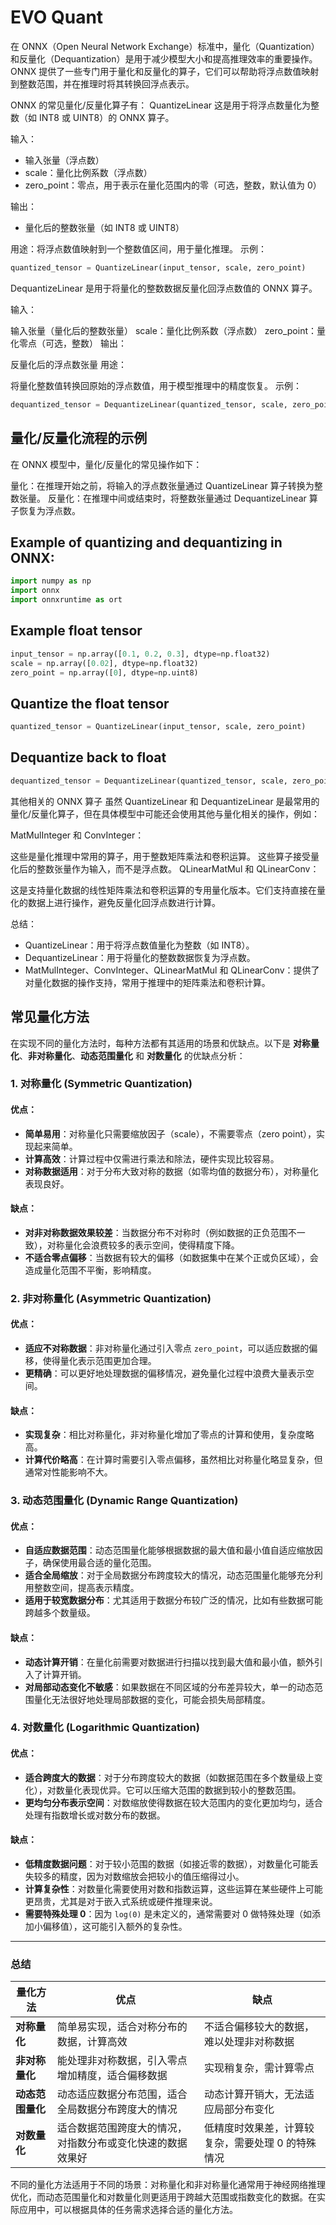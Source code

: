 
# EVO Quant
在 ONNX（Open Neural Network Exchange）标准中，量化（Quantization）和反量化（Dequantization）是用于减少模型大小和提高推理效率的重要操作。ONNX 提供了一些专门用于量化和反量化的算子，它们可以帮助将浮点数值映射到整数范围，并在推理时将其转换回浮点表示。

ONNX 的常见量化/反量化算子有：
QuantizeLinear
这是用于将浮点数量化为整数（如 INT8 或 UINT8）的 ONNX 算子。

输入：
- 输入张量（浮点数）
- scale：量化比例系数（浮点数）
- zero_point：零点，用于表示在量化范围内的零（可选，整数，默认值为 0）

输出：
- 量化后的整数张量（如 INT8 或 UINT8）

用途：将浮点数值映射到一个整数值区间，用于量化推理。
示例：
```python
quantized_tensor = QuantizeLinear(input_tensor, scale, zero_point)
```
DequantizeLinear 是用于将量化的整数数据反量化回浮点数值的 ONNX 算子。

输入：

输入张量（量化后的整数张量）
scale：量化比例系数（浮点数）
zero_point：量化零点（可选，整数）
输出：

反量化后的浮点数张量
用途：

将量化整数值转换回原始的浮点数值，用于模型推理中的精度恢复。
示例：

```python
dequantized_tensor = DequantizeLinear(quantized_tensor, scale, zero_point)
```

## 量化/反量化流程的示例
在 ONNX 模型中，量化/反量化的常见操作如下：

量化：在推理开始之前，将输入的浮点数张量通过 QuantizeLinear 算子转换为整数张量。
反量化：在推理中间或结束时，将整数张量通过 DequantizeLinear 算子恢复为浮点数。

## Example of quantizing and dequantizing in ONNX:
```python
import numpy as np
import onnx
import onnxruntime as ort
```

## Example float tensor
```python
input_tensor = np.array([0.1, 0.2, 0.3], dtype=np.float32)
scale = np.array([0.02], dtype=np.float32)
zero_point = np.array([0], dtype=np.uint8)
```

## Quantize the float tensor
```python
quantized_tensor = QuantizeLinear(input_tensor, scale, zero_point)
```

## Dequantize back to float
```python
dequantized_tensor = DequantizeLinear(quantized_tensor, scale, zero_point)
```
其他相关的 ONNX 算子
虽然 QuantizeLinear 和 DequantizeLinear 是最常用的量化/反量化算子，但在具体模型中可能还会使用其他与量化相关的操作，例如：

MatMulInteger 和 ConvInteger：

这些是量化推理中常用的算子，用于整数矩阵乘法和卷积运算。
这些算子接受量化后的整数张量作为输入，而不是浮点数。
QLinearMatMul 和 QLinearConv：

这是支持量化数据的线性矩阵乘法和卷积运算的专用量化版本。它们支持直接在量化的数据上进行操作，避免反量化回浮点数进行计算。

总结：
- QuantizeLinear：用于将浮点数值量化为整数（如 INT8）。
- DequantizeLinear：用于将量化的整数数据恢复为浮点数。
- MatMulInteger、ConvInteger、QLinearMatMul 和 QLinearConv：提供了对量化数据的操作支持，常用于推理中的矩阵乘法和卷积计算。


## 常见量化方法

在实现不同的量化方法时，每种方法都有其适用的场景和优缺点。以下是 **对称量化**、**非对称量化**、**动态范围量化** 和 **对数量化** 的优缺点分析：

### 1. **对称量化 (Symmetric Quantization)**

#### **优点**：
- **简单易用**：对称量化只需要缩放因子（scale），不需要零点（zero point），实现起来简单。
- **计算高效**：计算过程中仅需进行乘法和除法，硬件实现比较容易。
- **对称数据适用**：对于分布大致对称的数据（如零均值的数据分布），对称量化表现良好。

#### **缺点**：
- **对非对称数据效果较差**：当数据分布不对称时（例如数据的正负范围不一致），对称量化会浪费较多的表示空间，使得精度下降。
- **不适合零点偏移**：当数据有较大的偏移（如数据集中在某个正或负区域），会造成量化范围不平衡，影响精度。

### 2. **非对称量化 (Asymmetric Quantization)**

#### **优点**：
- **适应不对称数据**：非对称量化通过引入零点 `zero_point`，可以适应数据的偏移，使得量化表示范围更加合理。
- **更精确**：可以更好地处理数据的偏移情况，避免量化过程中浪费大量表示空间。

#### **缺点**：
- **实现复杂**：相比对称量化，非对称量化增加了零点的计算和使用，复杂度略高。
- **计算代价略高**：在计算时需要引入零点偏移，虽然相比对称量化略显复杂，但通常对性能影响不大。

### 3. **动态范围量化 (Dynamic Range Quantization)**

#### **优点**：
- **自适应数据范围**：动态范围量化能够根据数据的最大值和最小值自适应缩放因子，确保使用最合适的量化范围。
- **适合全局缩放**：对于全局数据分布跨度较大的情况，动态范围量化能够充分利用整数空间，提高表示精度。
- **适用于较宽数据分布**：尤其适用于数据分布较广泛的情况，比如有些数据可能跨越多个数量级。

#### **缺点**：
- **动态计算开销**：在量化前需要对数据进行扫描以找到最大值和最小值，额外引入了计算开销。
- **对局部动态变化不敏感**：如果数据在不同区域的分布差异较大，单一的动态范围量化无法很好地处理局部数据的变化，可能会损失局部精度。

### 4. **对数量化 (Logarithmic Quantization)**

#### **优点**：
- **适合跨度大的数据**：对于分布跨度较大的数据（如数据范围在多个数量级上变化），对数量化表现优异。它可以压缩大范围的数据到较小的整数范围。
- **更均匀分布表示空间**：对数缩放使得数据在较大范围内的变化更加均匀，适合处理有指数增长或对数分布的数据。

#### **缺点**：
- **低精度数据问题**：对于较小范围的数据（如接近零的数据），对数量化可能丢失较多的精度，因为对数缩放会把较小的值压缩得过小。
- **计算复杂性**：对数量化需要使用对数和指数运算，这些运算在某些硬件上可能更昂贵，尤其是对于嵌入式系统或硬件推理来说。
- **需要特殊处理 0**：因为 `log(0)` 是未定义的，通常需要对 0 做特殊处理（如添加小偏移值），这可能引入额外的复杂性。

---

### 总结

| **量化方法**          | **优点**                                                       | **缺点**                                                     |
|-----------------------|----------------------------------------------------------------|--------------------------------------------------------------|
| **对称量化**          | 简单易实现，适合对称分布的数据，计算高效                        | 不适合偏移较大的数据，难以处理非对称数据                     |
| **非对称量化**        | 能处理非对称数据，引入零点增加精度，适合偏移数据                | 实现稍复杂，需计算零点                                        |
| **动态范围量化**      | 动态适应数据分布范围，适合全局数据分布跨度大的情况              | 动态计算开销大，无法适应局部分布变化                         |
| **对数量化**          | 适合数据范围跨度大的情况，对指数分布或变化快速的数据效果好       | 低精度时效果差，计算较复杂，需要处理 0 的特殊情况             |

不同的量化方法适用于不同的场景：对称量化和非对称量化通常用于神经网络推理优化，而动态范围量化和对数量化则更适用于跨越大范围或指数变化的数据。在实际应用中，可以根据具体的任务需求选择合适的量化方法。